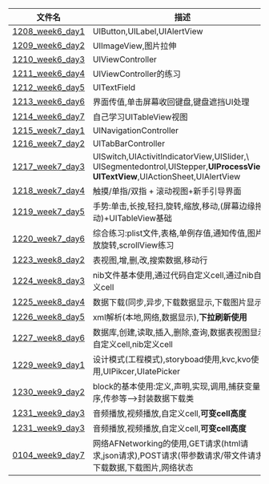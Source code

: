 | 文件名 |  描述 |
| ------------- | ------------ |
|[1208_week6_day1](https://github.com/urmyfaith/roadofios/tree/master/UIProjects/1208_week6_day1)| UIButton,UILabel,UIAlertView |
|[1209_week6_day2](https://github.com/urmyfaith/roadofios/tree/master/UIProjects/1209_week6_day2)| UIImageView,图片拉伸 |
|[1210_week6_day3](https://github.com/urmyfaith/roadofios/tree/master/UIProjects/1210_week6_day3)| UIViewController |
|[1211_week6_day4](https://github.com/urmyfaith/roadofios/tree/master/UIProjects/1211_week6_day4)| UIViewController的练习 |
|[1212_week6_day5](https://github.com/urmyfaith/roadofios/tree/master/UIProjects/1212_week6_day5)| UITextField |
|[1213_week6_day6](https://github.com/urmyfaith/roadofios/tree/master/UIProjects/1213_week6_day6)| 界面传值,单击屏幕收回键盘,键盘遮挡UI处理 |
|[1214_week6_day7](https://github.com/urmyfaith/roadofios/tree/master/UIProjects/1214_week6_day7)| 自己学习UITableView视图 |
|[1215_week7_day1](https://github.com/urmyfaith/roadofios/tree/master/UIProjects/1215_week7_day1)| UINavigationController |
|[1216_week7_day2](https://github.com/urmyfaith/roadofios/tree/master/UIProjects/1216_week7_day2)| UITabBarController |
|[1217_week7_day3](https://github.com/urmyfaith/roadofios/tree/master/UIProjects/1217_week7_day3)| UISwitch,UIActivitIndicatorView,UISlider,\ UISegmentedontrol,UIStepper,**UIProcessView**,\ **UITextView**,UIActionSheet,UIAlertView |
|[1218_week7_day4](https://github.com/urmyfaith/roadofios/tree/master/UIProjects/1218_week7_day4)| 触摸/单指/双指 + 滚动视图+新手引导界面 |
|[1219_week7_day5](https://github.com/urmyfaith/roadofios/tree/master/UIProjects/1219_week7_day5)| 手势:单击,长按,轻扫,旋转,缩放,移动,(屏幕边缘拖动)+UITableView基础 |
|[1220_week7_day6](https://github.com/urmyfaith/roadofios/tree/master/UIProjects/1220_week7_day6)| 综合练习:plist文件,表格,单例存值,通知传值,图片缩放旋转,scrollView练习 |
|[1223_week8_day2](https://github.com/urmyfaith/roadofios/tree/master/UIProjects/1223_week8_day2)| 表视图,增,删,改,搜索数据,移动行 |
|[1224_week8_day3](https://github.com/urmyfaith/roadofios/tree/master/UIProjects/1224_week8_day3)| nib文件基本使用,通过代码自定义cell,通过nib自定义cell |
|[1225_week8_day4](https://github.com/urmyfaith/roadofios/tree/master/UIProjects/1225_week8_day4)| 数据下载(同步,异步,下载数据显示,下载图片显示) |
|[1226_week8_day5](https://github.com/urmyfaith/roadofios/tree/master/UIProjects/1226_week8_day5)| xml解析(本地,网络,数据显示),**下拉刷新使用** |
|[1227_week8_day6](https://github.com/urmyfaith/roadofios/tree/master/UIProjects/1227_week8_day6)| 数据库,创建,读取,插入,删除,查询,数据表视图显示,自定义cell,nib定义cell |
|[1229_week9_day1](https://github.com/urmyfaith/roadofios/tree/master/UIProjects/1229_week9_day1)| 设计模式(工程模式),storyboad使用,kvc,kvo使用,UIPikcer,UIatePicker |
|[1230_week9_day2](https://github.com/urmyfaith/roadofios/tree/master/UIProjects/1230_week9_day2)| block的基本使用:定义,声明,实现,调用,捕获变量,排序,传参等-->封装数据下载类 |
|[1231_week9_day3](https://github.com/urmyfaith/roadofios/tree/master/UIProjects/1231_week9_day3)| 音频播放,视频播放,自定义cell,**可变cell高度** |
|[1231_week9_day3](https://github.com/urmyfaith/roadofios/tree/master/UIProjects/1231_week9_day3)| 音频播放,视频播放,自定义cell,**可变cell高度** |
|[0104_week9_day7](https://github.com/urmyfaith/roadofios/tree/master/UIProjects/0104_week9_day7)| 网络AFNetworking的使用,GET请求(html请求,json请求),POST请求(带参数请求/带文件请求),下载数据,下载图片,网络状态 |




